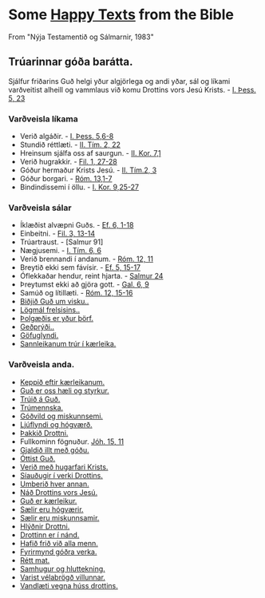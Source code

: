 # Some [Happy Texts](https://kateschell.wordpress.com/2013/06/11/the-happy-texts/) from the Bible
From "Nýja Testamentið og Sálmarnir, 1983"

## Trúarinnar góða barátta.
Sjálfur friðarins Guð helgi yður algjörlega og andi yðar, sál og líkami varðveitist alheill og vammlaus við komu Drottins vors Jesú Krists. - [I. Þess. 5, 23](https://www.biblegateway.com/passage/?search=1+Thessalonians+5%3A23&version=NIV)

### Varðveisla líkama
* Verið algáðir. - [I. Þess. 5,6-8](https://www.biblegateway.com/passage/?search=1+Thessalonians+5%3A6-8&version=NIV)
* Stundið réttlæti. - [II. Tím. 2, 22](https://www.biblegateway.com/passage/?search=2+Timothy+2%3A22&version=NIV)
* Hreinsum sjálfa oss af saurgun. - [II. Kor. 7,1](https://www.biblegateway.com/passage/?search=2+Corinthians+7%3A1&version=NIV)
* Verið hugrakkir. - [Fil. 1, 27-28](https://www.biblegateway.com/passage/?search=Philippians+1%3A27-28&version=NIV)
* Góður hermaður Krists Jesú. - [II. Tím.2, 3](https://www.biblegateway.com/passage/?search=2+Timothy+2%3A3&version=NIV)
* Góður borgari. - [Róm. 13,1-7](https://www.biblegateway.com/passage/?search=Romans+13%3A1-7&version=NIV)
* Bindindissemi í öllu. - [I. Kor. 9,25-27](https://www.biblegateway.com/passage/?search=1+Corinthians+9%3A25-27&version=NIV)

### Varðveisla sálar
* Íklæðist alvæpni Guðs. - [Ef. 6, 1-18](https://www.biblegateway.com/passage/?search=Ephesians+6%3A10-18&version=NIV)
* Einbeitni. - [Fil. 3, 13-14](https://www.biblegateway.com/passage/?search=Philippians+3%3A13-14&version=NIV)
* Trúartraust. - [Salmur 91]
* Nægjusemi. - [I. Tím. 6, 6](https://www.biblegateway.com/passage/?search=1+Timothy+6%3A6&version=NIV)
* Verið brennandi í andanum. - [Róm. 12, 11](https://www.biblegateway.com/passage/?search=Romans+12%3A11&version=NIV)
* Breytið ekki sem fávísir. - [Ef. 5, 15-17](https://www.biblegateway.com/passage/?search=Ephesians+5%3A15-17&version=NIV)
* Óflekkaðar hendur, reint hjarta. - [Salmur 24](https://www.biblegateway.com/passage/?version=NIV&search=Ephesians%204:32)
* Þreytumst ekki að gjöra gott. - [Gal. 6, 9](https://www.biblegateway.com/passage/?search=Galatians+6%3A9&version=NIV)
* Samúð og lítillæti. - [Róm. 12, 15-16](https://www.biblegateway.com/passage/?search=Romans+12%3A15-16&version=NIV)
* [Biðjið Guð um visku..](https://www.biblegateway.com/passage/?version=NIV&search=Ephesians%204:32)
* [Lögmál frelsisins..](https://www.biblegateway.com/passage/?version=NIV&search=Ephesians%204:32)
* [Þolgæðis er yður þörf.](https://www.biblegateway.com/passage/?search=Hebrews+3%3A14&version=NIV)
* [Geðprýði..](https://www.biblegateway.com/passage/?version=NIV&search=Ephesians%204:32)
* [Göfuglyndi.](https://www.biblegateway.com/passage/?search=Philippians+4%3A8&version=NIV)
* [Sannleikanum trúr í kærleika.](https://www.biblegateway.com/passage/?search=Ephesians+4%3A15&version=NIV)

### Varðveisla anda.
* [Keppið eftir kærleikanum.](https://www.biblegateway.com/passage/?search=1%20Corinthians+13&version=NIV)
* [Guð er oss hæli og styrkur.](https://www.biblegateway.com/passage/?search=Hebrews+13%3A5-6&version=NIV)
* [Trúið á Guð.](https://www.biblegateway.com/passage/?search=Mark+11%3A22-24&version=NIV)
* [Trúmennska.](https://www.biblegateway.com/passage/?search=Mark+13%3A34-37&version=NIV)
* [Góðvild og miskunnsemi.](https://www.biblegateway.com/passage/?search=Ephesians+4%3A31-32&version=NIV)
* [Ljúflyndi og hógværð.](https://www.biblegateway.com/passage/?search=2+Timothy+2%3A24&version=NIV)
* [Þakkið Drottni.](https://www.biblegateway.com/passage/?search=Philippians+4%3A6&version=NIV)
* Fullkominn fögnuður. [Jóh. 15, 11](https://www.biblegateway.com/passage/?search=John+15%3A11&version=NIV)
* [Gjaldið illt með góðu.](https://www.biblegateway.com/passage/?search=Romans+12%3A17&version=NIV)
* [Óttist Guð.](https://www.biblegateway.com/passage/?search=1+Peter+2%3A17&version=NIV)
* [Verið með hugarfari Krists.](https://www.biblegateway.com/passage/?search=Philippians+2%3A3-11&version=NIV)
* [Síauðugir í verki Drottins.](https://www.biblegateway.com/passage/?search=1+Corinthians+15%3A58&version=NIV)
* [Umberið hver annan.](h)
* [Náð Drottins vors Jesú.](h)
* [Guð er kærleikur.](h)
* [Sælir eru hógværir.](h)
* [Sælir eru miskunnsamir.](h)
* [Hlýðnir Drottni.](h)
* [Drottinn er í nánd.](h)
* [Hafið frið við alla menn.](h)
* [Fyrirmynd góðra verka.](h)
* [Rétt mat.](h)
* [Samhugur og hluttekning.](h)
* [Varist vélabrögð villunnar.](h)
* [Vandlæti vegna húss drottins.](h)
